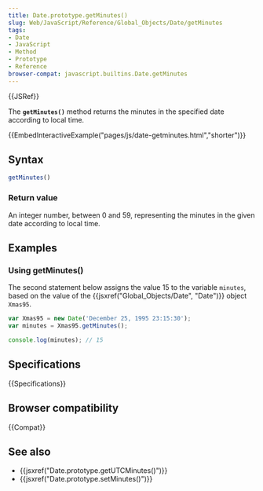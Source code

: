```yaml
---
title: Date.prototype.getMinutes()
slug: Web/JavaScript/Reference/Global_Objects/Date/getMinutes
tags:
- Date
- JavaScript
- Method
- Prototype
- Reference
browser-compat: javascript.builtins.Date.getMinutes
---
```

{{JSRef}}

The **`getMinutes()`** method returns the minutes in the specified date
according to local time.

{{EmbedInteractiveExample("pages/js/date-getminutes.html","shorter")}}

## Syntax

```js
getMinutes()
```

### Return value

An integer number, between 0 and 59, representing the minutes in the given date
according to local time.

## Examples

### Using getMinutes()

The second statement below assigns the value 15 to the variable `minutes`, based
on the value of the {{jsxref("Global_Objects/Date", "Date")}}
object `Xmas95`.

```js
var Xmas95 = new Date('December 25, 1995 23:15:30');
var minutes = Xmas95.getMinutes();

console.log(minutes); // 15
```

## Specifications

{{Specifications}}

## Browser compatibility

{{Compat}}

## See also

*   {{jsxref("Date.prototype.getUTCMinutes()")}}
*   {{jsxref("Date.prototype.setMinutes()")}}
